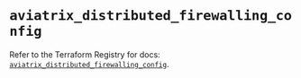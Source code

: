 # `aviatrix_distributed_firewalling_config`

Refer to the Terraform Registry for docs: [`aviatrix_distributed_firewalling_config`](https://registry.terraform.io/providers/aviatrixsystems/aviatrix/8.1.10/docs/resources/distributed_firewalling_config).
